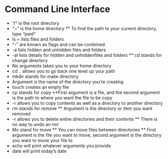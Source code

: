 # Command Line Interface
* “/” is the root directory
* “~” is the home directory
** To find the path to your current directory, type “pwd”
* ls = lists files and folders
* “-” are known as flags and can be combined
* -a lists hidden and unhidden files and folders
* -al lists details for hidden and unhiddenfiles and folders
** cd stands for change directory
* No arguments takes you to your home directory
* cd .. allows you to go back one level up your path
* mkdir stands for make directory
* Argument is the name of the directory you’re creating
* touch creates an empty file
* cp stands for copy
**First argument is a file, and the second argument is the path to where you want the file to be copy
* -r allows you to copy contents as well as a directory to another directory
* rm stands for remove
** Argument is the directory or item you want removed
* -r allows you to delete entire directories and their contents
** There is no way to undo an rm!
* Mv stand for move
** You can move files between directories
** First argument is the file you want to move, second argument is the directory you want to move your file to
* echo will print whatever arguments you provide
* date will print today’s date
